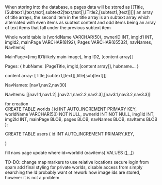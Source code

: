 When storing into the database, a pages data will be stored as [[Title,[Subtext1,[text,text],subtext2[text,text]],[Title2,[subtext1,[text]]]]]
an array of title arrays, the second item in the title array is an subtext array which alternated with even items as subtext content and odd items being an array of text items that fall under the previous subtext item

Whole  world table is [worldName VARCHAR(50), ownerID INT, imgId1 INT, imgId2, mainPage VARCHAR(8192), Pages VARCHAR(65532), navNames, NavItems]

MainPage=[img ID1(likely main image), Img ID2, [content array]]

Pages:
{
    hubName: [PageTitle, imgId,[content array]],
    hubname...
}

content array:
[Title,[subtext,[text]],title[sub[text]]]

NavNames:
[nav1,nav2,nav30]

NavItems:
[[nav1.1,nav1.2],[nav2.1,nav2.2,nav2.3],[nav3.1,nav3.2,nav3.3]]


for creation                    
    CREATE TABLE worlds (
    id INT AUTO_INCREMENT PRIMARY KEY,
    worldName VARCHAR(50) NOT NULL,
    ownerId INT NOT NULL,
    img1Id INT,
    img2Id INT,
    mainPage BLOB,
    pages BLOB,
    navNames BLOB,
    navItems BLOB
);

CREATE TABLE users (
    id INT AUTO_INCREMENT PRIMARY,KEY,
    
)

fill navs page
    update where id=worldId (navitems) VALUES ([,,,])


TO-DO:
change map markers to use relative locations
secure login from spam
add final styling
for private worlds, disable access from simply searching the Id
probably want ot rework how image ids are stored, however it is not a problem



